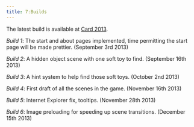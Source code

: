 ```yaml
---
title: 7:Builds
---
```

The latest build is available at [Card 2013](https://alofmethbin.com/Games/Card2013/build/index.html).

*Build 1*: The start and about pages implemented, time
permitting the start page will be made prettier.
(September 3rd 2013)

*Build 2*: A hidden object scene with one soft toy to find.
(September 16th 2013)

*Build 3*: A hint system to help find those soft toys.
(October 2nd 2013)

*Build 4*: First draft of all the scenes in the game.
(November 16th 2013)

*Build 5*: Internet Explorer fix, tooltips.
(November 28th 2013)

*Build 6*: Image preloading for speeding up scene transitions.
(December 15th 2013)
